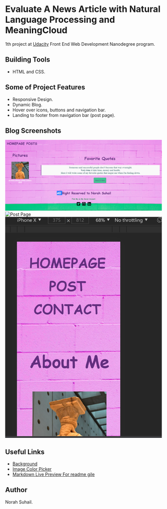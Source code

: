 # Evaluate A News Article with Natural Language Processing and MeaningCloud
1th project at [Udacity](https://www.udacity.com/course/front-end-web-developer-nanodegree--nd0011) Front End Web Development Nanodegree program.

## Building Tools
* HTML and CSS.

## Some of Project Features
* Responsive Design.
* Dynamic Blog.
* Hover over icons, buttons and navigation bar.
* Landing to footer from navigation bar (post page).

## Blog Screenshots
![Home Page](/screenshots/homepage.PNG)
![Post Page](/screenshots/postpage.PNG)
![Responsive Design](/screenshots/responsivedesign.PNG)

## Useful Links
* [Background](https://unsplash.com/)
* [Image Color Picker](https://imagecolorpicker.com/en)
* [Markdown Live Preview For readme gile](https://markdownlivepreview.com/)

## Author
Norah Suhail.
